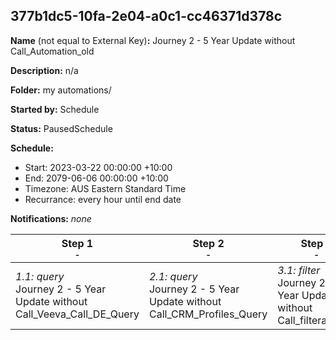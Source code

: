 ## 377b1dc5-10fa-2e04-a0c1-cc46371d378c

**Name** (not equal to External Key)**:** Journey 2 - 5 Year Update without Call_Automation_old

**Description:** n/a

**Folder:** my automations/

**Started by:** Schedule

**Status:** PausedSchedule

**Schedule:**

* Start: 2023-03-22 00:00:00 +10:00
* End: 2079-06-06 00:00:00 +10:00
* Timezone: AUS Eastern Standard Time
* Recurrance: every hour until end date

**Notifications:** _none_


| Step 1<br>_<small>-</small>_ | Step 2<br>_<small>-</small>_ | Step 3<br>_<small>-</small>_ |
| --- | --- | --- |
| _1.1: query_<br>Journey 2 - 5 Year Update without Call_Veeva_Call_DE_Query | _2.1: query_<br>Journey 2 - 5 Year Update without Call_CRM_Profiles_Query | _3.1: filter_<br>Journey 2 - 5 Year Update without Call_filteractivity |
